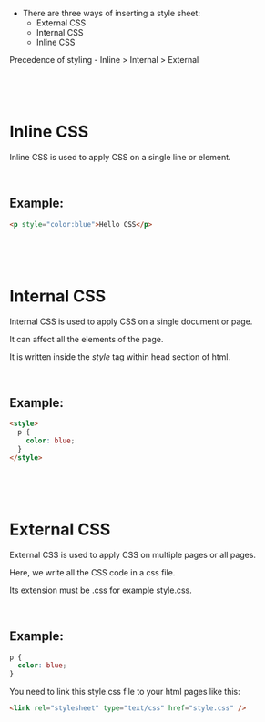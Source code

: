 - There are three ways of inserting a style sheet:
  - External CSS
  - Internal CSS
  - Inline CSS

Precedence of styling - Inline > Internal > External

&nbsp;

&nbsp;

# Inline CSS

Inline CSS is used to apply CSS on a single line or element.

&nbsp;

## Example:

```html
<p style="color:blue">Hello CSS</p>
```

&nbsp;

&nbsp;

# Internal CSS

Internal CSS is used to apply CSS on a single document or page.

It can affect all the elements of the page.

It is written inside the _style_ tag within head section of html.

&nbsp;

## Example:

```html
<style>
  p {
    color: blue;
  }
</style>
```

&nbsp;

&nbsp;

# External CSS

External CSS is used to apply CSS on multiple pages or all pages.

Here, we write all the CSS code in a css file.

Its extension must be .css for example style.css.

&nbsp;

## Example:

```css
p {
  color: blue;
}
```

You need to link this style.css file to your html pages like this:

```html
<link rel="stylesheet" type="text/css" href="style.css" />
```
